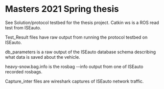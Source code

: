 # Masters 2021 Spring thesis

See Solution/protocol testbed for the thesis project.
Catkin ws is a ROS read test from ISEauto.

Test_Result files have raw output from running the protocol testbed on ISEauto.

db_parameters is a raw output of the ISEauto database schema describing what data is saved about the vehicle.

heavy-snow.bag.info is the rosbag --info output from one of ISEauto recorded rosbags.

Capture_inter files are wireshark captures of ISEauto network traffic.
